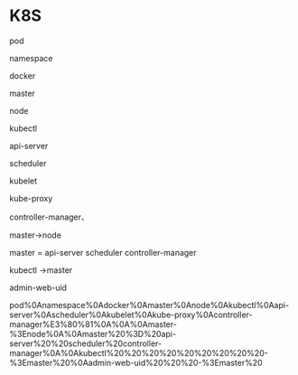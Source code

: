# K8S

pod

namespace

docker

master

node

kubectl

api\-server

scheduler

kubelet

kube\-proxy

controller\-manager、

master\-\>node

master = api\-server scheduler controller\-manager

kubectl \-\>master

admin\-web\-uid

pod%0Anamespace%0Adocker%0Amaster%0Anode%0Akubectl%0Aapi\-server%0Ascheduler%0Akubelet%0Akube\-proxy%0Acontroller\-manager%E3%80%81%0A%0A%0Amaster\-%3Enode%0A%0Amaster%20%3D%20api\-server%20%20scheduler%20controller\-manager%0A%0Akubectl%20%20%20%20%20%20%20%20%20\-%3Emaster%20%0Aadmin\-web\-uid%20%20%20\-%3Emaster%20
